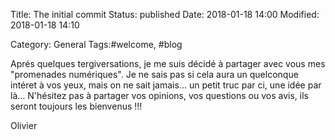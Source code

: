 Title: The initial commit
Status: published
Date: 2018-01-18 14:00
Modified: 2018-01-18 14:10

Category: General
Tags:#welcome, #blog

Aprés quelques tergiversations, je me suis décidé à partager avec vous mes "promenades numériques". Je ne sais pas si cela aura un quelconque intéret à vos yeux, mais on ne sait jamais... un petit truc par ci, une idée par là...
N'hésitez pas à partager vos opinions, vos questions ou vos avis, ils seront toujours les bienvenus !!! 

Olivier

